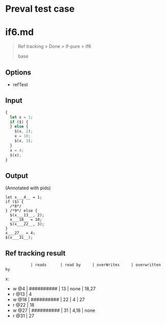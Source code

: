 # Preval test case

# if6.md

> Ref tracking > Done > If-pure > If6
>
> base

## Options

- refTest

## Input

`````js filename=intro
{
  let x = 1;
  if ($) {
  } else {
    $(x, 2);
    x = 10;
    $(x, 3);
  }
  x = 4;
  $(x);
}
`````


## Output

(Annotated with pids)

`````filename=intro
let x___4__ = 1;
if ($) {
  /*8*/
} /*9*/ else {
  $(x___13__, 2);
  x___18__ = 10;
  $(x___22__, 3);
}
x___27__ = 4;
$(x___31__);
`````


## Ref tracking result


               | reads      | read by     | overWrites     | overwritten by
x:
  - w @4       | ########## | 13          | none           | 18,27
  - r @13      | 4
  - w @18      | ########## | 22          | 4              | 27
  - r @22      | 18
  - w @27      | ########## | 31          | 4,18           | none
  - r @31      | 27
